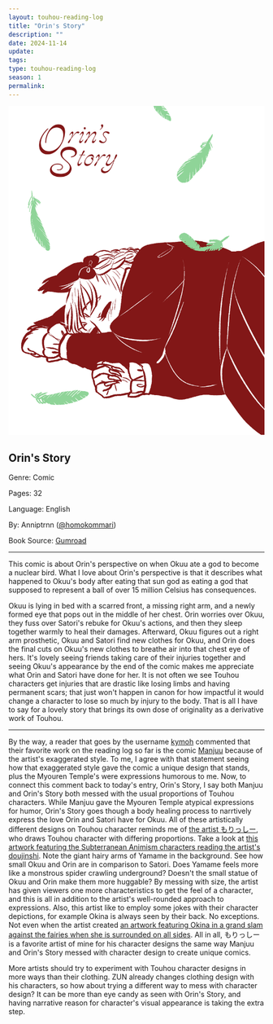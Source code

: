```yaml
---
layout: touhou-reading-log
title: "Orin's Story"
description: ""
date: 2024-11-14
update: 
tags: 
type: touhou-reading-log
season: 1
permalink:
---
```

![Orin's Story.webp](/images/indexes-extras/touhou-reading-log/S1/12/cover.webp)
## Orin's Story

Genre: Comic

Pages: 32

Language: English

By: Anniptrnn ([@homokommari](https://www.tumblr.com/homokommari))

Book Source: [Gumroad](https://aaltodyer.gumroad.com/l/lgQd)
- - -

This comic is about Orin's perspective on when Okuu ate a god to become a nuclear bird. What I love about Orin's perspective is that it describes what happened to Okuu's body after eating that sun god as eating a god that supposed to represent a ball of over 15 million Celsius has consequences.

Okuu is lying in bed with a scarred front, a missing right arm, and a newly formed eye that pops out in the middle of her chest. Orin worries over Okuu, they fuss over Satori's rebuke for Okuu's actions, and then they sleep together warmly to heal their damages. Afterward, Okuu figures out a right arm prosthetic, Okuu and Satori find new clothes for Okuu, and Orin does the final cuts on Okuu's new clothes to breathe air into that chest eye of hers. It's lovely seeing friends taking care of their injuries together and seeing Okuu's appearance by the end of the comic makes me appreciate what Orin and Satori have done for her. It is not often we see Touhou characters get injuries that are drastic like losing limbs and having permanent scars; that just won't happen in canon for how impactful it would change a character to lose so much by injury to the body. That is all I have to say for a lovely story that brings its own dose of originality as a derivative work of Touhou.

- - -
By the way, a reader that goes by the username [kymoh](https://moriyashrine.org/profile/41313-kymoh/) commented that their favorite work on the reading log so far is the comic [Manjuu](https://moriyashrine.org/forums/topic/7559-touhou-reading-log/?do=findComment&comment=22030) because of the artist's exaggerated style. To me, I agree with that statement seeing how that exaggerated style gave the comic a unique design that stands, plus the Myouren Temple's were expressions humorous to me. Now, to connect this comment back to today's entry, Orin's Story, I say both Manjuu and Orin's Story both messed with the usual proportions of Touhou characters. While Manjuu gave the Myouren Temple atypical expressions for humor, Orin's Story goes though a body healing process to narrtively express the love Orin and Satori have for Okuu. All of these artistically different designs on Touhou character reminds me of [the artist もりっしー](https://www.pixiv.net/en/users/4590152/manga), who draws Touhou character with differing proportions. Take a look at [this artwork featuring the Subterranean Animism characters reading the artist's doujinshi](https://www.pixiv.net/en/artworks/85073317). Note the giant hairy arms of Yamame in the background. See how small Okuu and Orin are in comparison to Satori. Does Yamame feels more like a monstrous spider crawling underground? Doesn't the small statue of Okuu and Orin make them more huggable? By messing with size, the artist has given viewers one more characteristics to get the feel of a character, and this is all in addition to the artist's well-rounded approach to expressions. Also, this artist like to employ some jokes with their character depictions, for example Okina is always seen by their back. No exceptions. Not even when the artist created [an artwork featuring Okina in a grand slam against the fairies when she is surrounded on all sides](https://x.com/i/web/status/1132197997507252225). All in all, もりっしー is a favorite artist of mine for his character designs the same way Manjuu and Orin's Story messed with character design to create unique comics.

More artists should try to experiment with Touhou character designs in more ways than their clothing. ZUN already changes clothing design with his characters, so how about trying a different way to mess with character design? It can be more than eye candy as seen with Orin's Story, and having narrative reason for character's visual appearance is taking the extra step.
